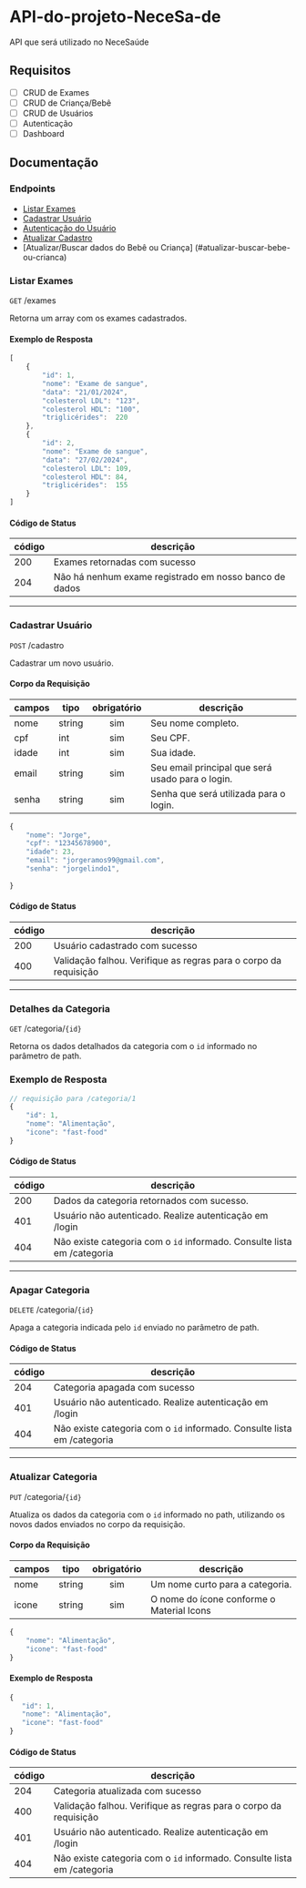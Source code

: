 # API-do-projeto-NeceSa-de

API que será utilizado no NeceSaúde

## Requisitos
<!-- - [ ] Cálculo de IMC -->
- [ ] CRUD de Exames
- [ ] CRUD de Criança/Bebê 
- [ ] CRUD de Usuários
- [ ] Autenticação
- [ ] Dashboard
<!-- // 1 Requisito ainda vai ser discutido -->

## Documentação

### Endpoints
<!-- - [Calculo IMC] (#calculo-imc) -->
- [Listar Exames](#listar-exames)
- [Cadastrar Usuário](#cadastrar-usuário)
- [Autenticação do Usuário](#autenticacao-do-usuário)
- [Atualizar Cadastro](#atualizar-cadastro)
- [Atualizar/Buscar dados do Bebê ou Criança] (#atualizar-buscar-bebe-ou-crianca)
### Listar Exames

`GET` /exames

Retorna um array com os exames cadastrados.

#### Exemplo de Resposta

```js
[
    {   
        "id": 1,
        "nome": "Exame de sangue",
        "data": "21/01/2024",
        "colesterol LDL": "123",
        "colesterol HDL": "100",
        "triglicérides":  220
    },
    {
        "id": 2,
        "nome": "Exame de sangue",
        "data": "27/02/2024",
        "colesterol LDL": 109,
        "colesterol HDL": 84,
        "triglicérides":  155
    }
]
```

#### Código de Status

| código | descrição
|--------|----------
|200|Exames retornadas com sucesso
|204|Não há nenhum exame registrado em nosso banco de dados


---

### Cadastrar Usuário

`POST` /cadastro

Cadastrar um novo usuário.

#### Corpo da Requisição

| campos | tipo | obrigatório | descrição
|--------|------|:-------------:|----------
| nome | string | sim |Seu nome completo.
| cpf | int | sim | Seu CPF.
|idade| int | sim | Sua idade.
|email| string | sim | Seu email principal que será usado para o login.
|senha | string | sim | Senha que será utilizada para o login.


```js
{
    "nome": "Jorge",
    "cpf": "12345678900",
    "idade": 23,
    "email": "jorgeramos99@gmail.com",
    "senha": "jorgelindo1",
    
}
```

#### Código de Status

| código | descrição
|--------|----------
|200|Usuário cadastrado com sucesso
|400|Validação falhou. Verifique as regras para o corpo da requisição

---

### Detalhes da Categoria

`GET` /categoria/`{id}`

Retorna os dados detalhados da categoria com o `id` informado no parâmetro de path.

### Exemplo de Resposta

```js
// requisição para /categoria/1
{  
    "id": 1,
    "nome": "Alimentação",
    "icone": "fast-food"
}
```

#### Código de Status

| código | descrição
|--------|----------
|200|Dados da categoria retornados com sucesso.
|401|Usuário não autenticado. Realize autenticação em /login
|404|Não existe categoria com o `id` informado. Consulte lista em /categoria
---

### Apagar Categoria

`DELETE` /categoria/`{id}`

Apaga a categoria indicada pelo `id` enviado no parâmetro de path.

#### Código de Status

| código | descrição
|--------|----------
|204|Categoria apagada com sucesso
|401|Usuário não autenticado. Realize autenticação em /login
|404|Não existe categoria com o `id` informado. Consulte lista em /categoria
---

### Atualizar Categoria

`PUT` /categoria/`{id}`

Atualiza os dados da categoria com o `id` informado no path, utilizando os novos dados enviados no corpo da requisição.

#### Corpo da Requisição

| campos | tipo | obrigatório | descrição
|--------|------|:-------------:|----------
|nome| string | sim |Um nome curto para a categoria.
|icone| string | sim | O nome do ícone conforme o Material Icons

```js
{  
    "nome": "Alimentação",
    "icone": "fast-food"
}
```

#### Exemplo de Resposta
 
 ```js
{  
    "id": 1,
    "nome": "Alimentação",
    "icone": "fast-food"
}
```

#### Código de Status

| código | descrição
|--------|----------
|204|Categoria atualizada com sucesso
|400|Validação falhou. Verifique as regras para o corpo da requisição
|401|Usuário não autenticado. Realize autenticação em /login
|404|Não existe categoria com o `id` informado. Consulte lista em /categoria